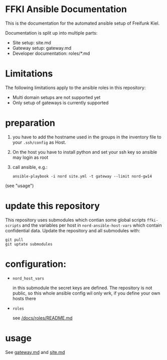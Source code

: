 FFKI Ansible Documentation
==========================

This is the documentation for the automated ansible setup of Freifunk Kiel.

Documentation is split up into multiple parts:
 - Site setup: site.md
 - Gateway setup: gateway.md
 - Developer documentation: roles/*.md

# Limitations

The following limitations apply to the ansible roles in this repository:
 - Multi domain setups are not supported yet
 - Only setup of gateways is currently supported

# preparation

1. you have to add the hostname used in the groups in the inventory file to your `.ssh/config` as Host.
2. On the host you have to install python and set your ssh key so ansible may login as root
3. call ansible, e.g.:

       ansible-playbook -i nord site.yml -t gateway --limit nord-gw14
  (see "usage")

# update this repository

This repository uses submodules which contian some global scripts `ffki-scripts` 
and the variables per host in `nord-ansible-host-vars` which contain confidential
data. Update the repository and all submodules with:

    git pull
    git uptate submodules

# configuration:

 - `nord_host_vars`

      in this submodule the secret keys are defined. The repository is not public, so
      this whole ansible config wil only wrk, if you define your own hosts there
 
 - `roles`

      see [/docs/roles/README.md](/docs/roles/README.md)

# usage

See [gateway.md](gateway.md) and [site.md](site.md)

